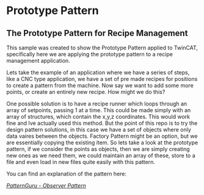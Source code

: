 # Prototype Pattern

## The Prototype Pattern for Recipe Management

This sample was created to show the Prototype Pattern applied to TwinCAT, specifically here we are applying the prototype pattern to a recipe management application.

Lets take the example of an application where we have a series of steps, like a CNC type application, we have a set of pre made recipes for positions to create a pattern from the machine. Now say we want to add some more points, or create an entirely new recipe. How might we do this?

One possible solution is to have a recipe runner which loops through an array of setpoints, passing 1 at a time. This could be made simply with an array of structures, which contain the x,y,z coordinates. This would work fine and Ive actually used this method. But the point of this repo is to try the design pattern solutions, in this case we have a set of objects where only data vaires between the objects. Factory Pattern might be an option, but we are essentially copying the existing item. So lets take a look at the prototype pattern, if we consider the points as objects, then we are simply creating new ones as we need them, we could maintain an array of these, store to a file and even load in new files quite easily with this pattern.

You can find an explanation of the pattern here:

*[PatternGuru - Observer Pattern](https://refactoring.guru/design-patterns/prototype)*


